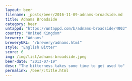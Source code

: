 ```yaml
---
layout: beer
filename: _posts/beer/2016-11-09-adnams-broadside.md
title: Adnams Broadside
category: beer
untappd: "https://untappd.com/b/adnams-broadside/4003"
country: "United Kingdom"
brewery: "Adnams"
breweryURL: "/brewery/adnams.html"
style: "English Bitter"
score: 6
img: /img/list/adnams-broadside.jpeg
beer-date: "2013-07-19"
desc: "The bitterness takes some time to get used to"
permalink: /beer/:title.html
---
```

